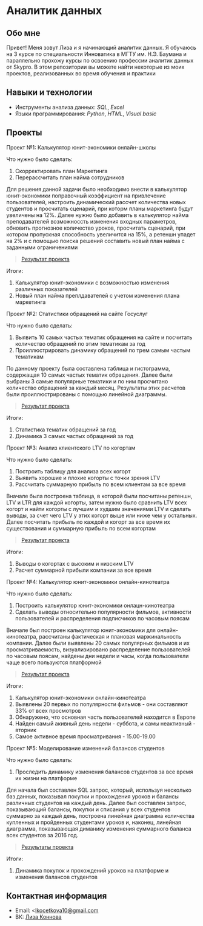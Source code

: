 # Аналитик данных
## Обо мне
Привет! Меня зовут Лиза и я начинающий аналитик данных. Я обучаюсь на 3 курсе по специальности Инноватика в МГТУ им. Н.Э. Баумана и параллельно прохожу курсы по освоению профессии аналитик данных от Skypro. В этом репозитории вы можете найти некоторые из моих проектов, реализованных во время обучения и практики
## Навыки и технологии
- Инструменты анализа данных: *SQL*, *Excel*
- Языки программирования: *Python*, *HTML*, *Visual basic*
## Проекты
Проект №1: Калькулятор юнит-экономики онлайн-школы  

Что нужно было сделать:
1. Скорректировать план Маркетинга
2. Перерассчитать план найма сотрудников  

Для решения данной задачи было необходимо внести в калькулятор юнит-экономики поправочный коэффициент на привлечение пользователей, настроить динамический рассчет количества новых студентов и просчитать сценарий, при которм планы маркетинга будут увеличены на 12%. Далее нужно было добавить в калькулятор найма преподавателей возможноссть изменения входных параметров, обновить прогнозное количество уроков, просчитать сценарий, при котором пропускная способность увеличится на 15%, а ретеншн упадет на 2% и с помощью поиска решений составить новый план найма с заданными ограничениями  
> [Результат проекта](https://docs.google.com/spreadsheets/d/1vN5xKC2vxbyeA1SXUhm77_CR2dAFMLGn/edit#gid=1609071982)

Итоги:

1. Калькулятор юнит-экономики с возможностью изменения различных показателей
2. Новый план найма преплдавателей с учетом изменения плана маркетинга  
   
Проект №2: Статистики обращений на сайте Госуслуг  

Что нужно было сделать:  
1. Выявить 10 самых частых тематик обращения на сайте и посчитать количество обращений по этим тематикам за год
2. Проиллюстрировать динамику обращений по трем самым частым тематикам  

По данному проекту была составлена таблица и гистограмма, содержащая 10 самых частых тематик обращения. Далее были выбраны 3 самые популярные тематики и по ним просчитано количество обращений за каждый месяц. Результаты этих расчетов были проиллюстрированы с помощью линейной диаграммы.  
> [Результат проекта](https://docs.google.com/spreadsheets/d/1qynftYjS7CKPAGu_EMvTZcM36vP6uxns/edit#gid=561375303)  

Итоги:  

1. Статистика тематик обращений за год
2. Динамика 3 самых частых обращений за год

Проект №3: Анализ клиентского LTV по когортам  

Что нужно было сделать:
1. Построить таблицу для анализа всех когорт
2. Выявить хорошие и плохие когорты с точки зрения LTV
3. Рассчитать суммарную прибыль по всем клиентам за все время

Вначале была построена таблица, в которой были посчитаны ретеншн, LTV и LTR для каждой когорты, затем нужно было сравнить LTV всех когорт и найти когорты с лучшим и худшим значениями LTV и сделать выводы, за счет чего LTV у этих когорт выше или ниже чем у остальных. Далее посчитать прибыль по каждой и когорт за все время их существования и суммарную прибыль по всем когортам  

>[Результат проекта](https://docs.google.com/spreadsheets/d/1c77IpwW_pki8yyCHFDWn2RO3JAtc10cX/edit?usp=sharing&ouid=102166232610093561956&rtpof=true&sd=true)

Итоги:  
1. Выводы о когортах с высоким и низским LTV
2. Расчет суммарной прибыли компании за все время

Проект №4: Калькулятор юнит-экономики онлайн-кинотеатра  

Что нужно было сделать:  
1. Построить калькулятор юнит-экономики онлацн-кинотеатра
2. Сделать выводы относительно популярности фильмов, активности пользователей и распределения подписчиков по часовым поясам  

Вначале был построен калькулятор юнит-экономики для онлайн-кинотеатра, рассчитаны фактическая и плановая маржинальность компании. Далее были выявлены 20 самых популярных фильмов и их просматриваемость, визуализировано распределение пользователей по часовым поясам, найдены дни недели и часы, когда пользователи чаще всего пользуются платформой  

>[Результат проекта](https://docs.google.com/spreadsheets/d/167YEBjsba0bbpJOTwi6lUNbmslTLkSdh/edit?usp=sharing&ouid=102166232610093561956&rtpof=true&sd=true)

Итоги:  
1. Калькулятор юнит-экономики онлайн-кинотеатра
2. Выявлены 20 первых по популярности фильмов - они составляют 33% от всех просмотров
3. Обнаружено, что основная часть пользователей находится в Европе
4. Найден самый акивный день недели - суббота, и самы неактивный - вторник
5. Самое активное время просматривания - 15.00-19.00

Проект №5: Моделирование изменений балансов студентов  

Что нужно было сделать:  
1. Проследить динамику изменения балансов студентов за все время их жизни на платформе

Для начала был составлен SQL запрос, который, используя несколько баз данных, показывал покупки и прохождения уроков и балансы различных студентов на каждый день. Далее был составлен запрос, показывающий балансы, покупки и списания у всех студентов суммарно за каждый день, построена линейная диаграмма количества купленных и пройденных студентами уроков и, наконец, линейная диаграмма, показывающая диманику изменения суммарного баланса всех студентов за 2016 год.  
>[Результаты проекта](https://docs.google.com/spreadsheets/d/1JG_vcn0JqBbNecsfivSa69gUAycGOm8h/edit?usp=sharing&ouid=102166232610093561956&rtpof=true&sd=true)

Итоги:
1. Динамика покупок и прохождений уроков на платформе и изменения балансов студентов  

## Контактная информация
- Email: <lkocetkova10@gmail.com
- ВК: [Лиза Коннова](https://vk.com/id429883352)
  


   

